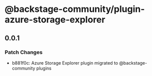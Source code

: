 # @backstage-community/plugin-azure-storage-explorer

## 0.0.1

### Patch Changes

- b881f0c: Azure Storage Explorer plugin migrated to @backstage-community plugins
